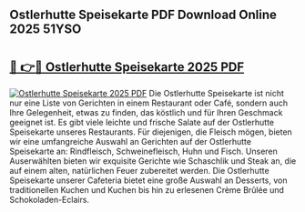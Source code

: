 ## Ostlerhutte Speisekarte PDF Download Online 2025 51YSO

# <h2><a href="http://gc68yx.nevu.top/?p=Ostlerhutte+Speisekarte">🔗 👉🔴 Ostlerhutte Speisekarte 2025 PDF</a></h2>

[![Ostlerhutte Speisekarte 2025 PDF](https://i.imgur.com/dBaPXMq.png)](http://gc68yx.nevu.top/?p=Ostlerhutte+Speisekarte)
Die Ostlerhutte Speisekarte ist nicht nur eine Liste von Gerichten in einem Restaurant oder Café, sondern auch Ihre Gelegenheit, etwas zu finden, das köstlich und für Ihren Geschmack geeignet ist. Es gibt viele leichte und frische Salate auf der Ostlerhutte Speisekarte unseres Restaurants. Für diejenigen, die Fleisch mögen, bieten wir eine umfangreiche Auswahl an Gerichten auf der Ostlerhutte Speisekarte an: Rindfleisch, Schweinefleisch, Huhn und Fisch. Unseren Auserwählten bieten wir exquisite Gerichte wie Schaschlik und Steak an, die auf einem alten, natürlichen Feuer zubereitet werden. Die Ostlerhutte Speisekarte unserer Cafeteria bietet eine große Auswahl an Desserts, von traditionellen Kuchen und Kuchen bis hin zu erlesenen Crème Brûlée und Schokoladen-Eclairs.
